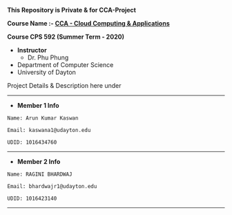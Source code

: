 
**This Repository is Private & for CCA-Project**

**Course Name :- [CCA - Cloud Computing & Applications](http://catalog.udayton.edu/allcourses/cps/)**

**Course CPS 592 (Summer Term - 2020)**

* **Instructor** 
    - Dr. Phu Phung
* Department of Computer Science
* University of Dayton


Project Details & Description here under

-----------------------------------------

* **Member 1 Info**

```
Name: Arun Kumar Kaswan

Email: kaswana1@udayton.edu

UDID: 1016434760
```
-----------------------------------------


*  **Member 2 Info**

```
Name: RAGINI BHARDWAJ

Email: bhardwajr1@udayton.edu

UDID: 1016423140 
```
-----------------------------------------
